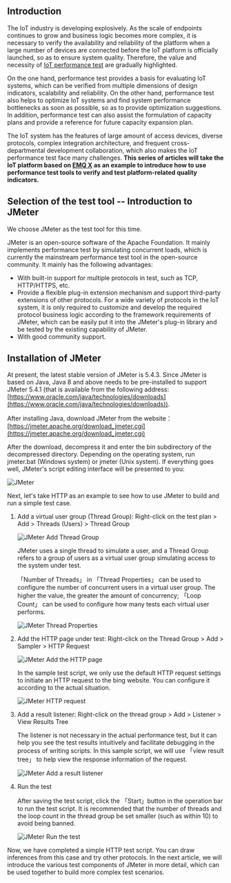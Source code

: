 ## Introduction

The IoT industry is developing explosively. As the scale of endpoints continues to grow and business logic becomes more complex, it is necessary to verify the availability and reliability of the platform when a large number of devices are connected before the IoT platform is officially launched, so as to ensure system quality. Therefore, the value and necessity of [IoT performance test](https://www.emqx.com/en/products/xmeter) are gradually highlighted.

On the one hand, performance test provides a basis for evaluating IoT systems, which can be verified from multiple dimensions of design indicators, scalability and reliability. On the other hand, performance test also helps to optimize IoT systems and find system performance bottlenecks as soon as possible, so as to provide optimization suggestions. In addition, performance test can also assist the formulation of capacity plans and provide a reference for future capacity expansion plan.

The IoT system has the features of large amount of access devices, diverse protocols, complex integration architecture, and frequent cross-departmental development collaboration, which also makes the IoT performance test face many challenges. **This series of articles will take the IoT platform based on [EMQ X](https://www.emqx.io) as an example to introduce how to use performance test tools to verify and test platform-related quality indicators.**

## Selection of the test tool -- Introduction to JMeter

We choose JMeter as the test tool for this time.

JMeter is an open-source software of the Apache Foundation. It mainly implements performance test by simulating concurrent loads, which is currently the mainstream performance test tool in the open-source community. It mainly has the following advantages:

- With built-in support for multiple protocols in test, such as TCP, HTTP/HTTPS, etc.
- Provide a flexible plug-in extension mechanism and support third-party extensions of other protocols. For a wide variety of protocols in the IoT system, it is only required to customize and develop the required protocol business logic according to the framework requirements of JMeter, which can be easily put it into the JMeter's plug-in library and be tested by the existing capability of JMeter.
- With good community support.

## Installation of JMeter

At present, the latest stable version of JMeter is 5.4.3. Since JMeter is based on Java, Java 8 and above needs to be pre-installed to support JMeter 5.4.1 (that is available from the following address: [https://www.oracle.com/java/technologies/downloads](https://www.oracle.com/java/technologies/downloads)).

After installing Java, download JMeter from the website：[https://jmeter.apache.org/download_jmeter.cgi](https://jmeter.apache.org/download_jmeter.cgi)

After the download, decompress it and enter the bin subdirectory of the decompressed directory. Depending on the operating system, run jmeter.bat (Windows system) or jmeter (Unix system). If everything goes well, JMeter's script editing interface will be presented to you:

![JMeter](https://static.emqx.net/images/8c0762b8342ab42ec2c5c9051525bc47.png)

Next, let's take HTTP as an example to see how to use JMeter to build and run a simple test case.

1. Add a virtual user group (Thread Group): Right-click on the test plan > Add > Threads (Users) > Thread Group

   ![JMeter Add Thread Group](https://static.emqx.net/images/d2932f0be1273de1c977ce85437f6465.png)

   JMeter uses a single thread to simulate a user, and a Thread Group refers to a group of users as a virtual user group simulating access to the system under test.

   「Number of Threads」 in 「Thread Properties」 can be used to configure the number of concurrent users in a virtual user group. The higher the value, the greater the amount of concurrency; 「Loop Count」 can be used to configure how many tests each virtual user performs.

   ![JMeter Thread Properties](https://static.emqx.net/images/e5d5e8c0c14d97c3c340acbb9808e56a.png)

2. Add the HTTP page under test: Right-click on the Thread Group > Add > Sampler > HTTP Request

   ![JMeter Add the HTTP page](https://static.emqx.net/images/28f9382ea3c9eaaaeec6fe6cbdd6334a.png)

   In the sample test script, we only use the default HTTP request settings to initiate an HTTP request to the bing website. You can configure it according to the actual situation.

   ![JMeter HTTP request](https://static.emqx.net/images/ab4e18dd509091a73fdc09227f509e6b.png)

3. Add a result listener: Right-click on the thread group > Add > Listener > View Results Tree

   The listener is not necessary in the actual performance test, but it can help you see the test results intuitively and facilitate debugging in the process of writing scripts. In this sample script, we will use 「view result tree」 to help view the response information of the request.

   ![JMeter Add a result listener](https://static.emqx.net/images/63ad7b6386eec1a26a8ba8e794cda6e8.png)

4. Run the test

   After saving the test script, click the 「Start」button in the operation bar to run the test script. It is recommended that the number of threads and the loop count in the thread group be set smaller (such as within 10) to avoid being banned.

   ![JMeter Run the test](https://static.emqx.net/images/29baf88be6fc46c19ba4327882c7d30b.png)

Now, we have completed a simple HTTP test script. You can draw inferences from this case and try other protocols. In the next article, we will introduce the various test components of JMeter in more detail, which can be used together to build more complex test scenarios.
